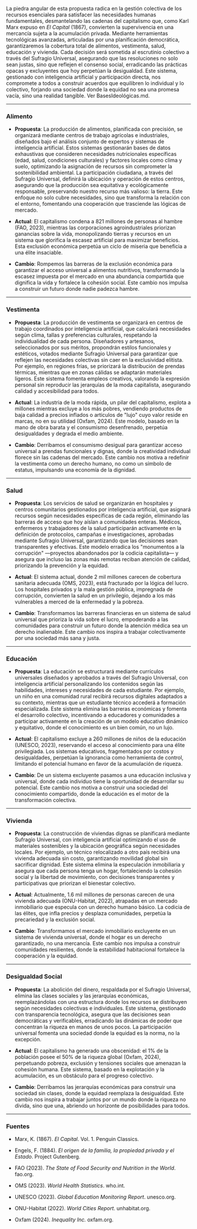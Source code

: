 La piedra angular de esta propuesta radica en la gestión colectiva de los recursos esenciales para satisfacer las necesidades humanas fundamentales, desmantelando las cadenas del capitalismo que, como Karl Marx expuso en _El Capital_ (1867), convierten la supervivencia en una mercancía sujeta a la acumulación privada. Mediante herramientas tecnológicas avanzadas, articuladas por una planificación democrática, garantizaremos la cobertura total de alimentos, vestimenta, salud, educación y vivienda. Cada decisión será sometida al escrutinio colectivo a través del Sufragio Universal, asegurando que las resoluciones no solo sean justas, sino que reflejen el consenso social, erradicando las prácticas opacas y excluyentes que hoy perpetúan la desigualdad. Este sistema, gestionado con inteligencia artificial y participación directa, nos compromete a todos a construir acuerdos que equilibren lo individual y lo colectivo, forjando una sociedad donde la equidad no sea una promesa vacía, sino una realidad tangible. Ver BasesIdeológicas.md.

---

### Alimento

- **Propuesta**: La producción de alimentos, planificada con precisión, se organizará mediante centros de trabajo agrícolas e industriales, diseñados bajo el análisis conjunto de expertos y sistemas de inteligencia artificial. Estos sistemas gestionarán bases de datos exhaustivas que consideren necesidades nutricionales específicas (edad, salud, condiciones culturales) y factores locales como clima y suelo, optimizando la asignación de recursos sin comprometer la sostenibilidad ambiental. La participación ciudadana, a través del Sufragio Universal, definirá la ubicación y operación de estos centros, asegurando que la producción sea equitativa y ecológicamente responsable, preservando nuestro recurso más valioso: la tierra. Este enfoque no solo cubre necesidades, sino que transforma la relación con el entorno, fomentando una cooperación que trasciende las lógicas de mercado.
    
- **Actual**: El capitalismo condena a 821 millones de personas al hambre (FAO, 2023), mientras las corporaciones agroindustriales priorizan ganancias sobre la vida, monopolizando tierras y recursos en un sistema que glorifica la escasez artificial para maximizar beneficios. Esta exclusión económica perpetúa un ciclo de miseria que beneficia a una élite insaciable.
    
- **Cambio**: Rompemos las barreras de la exclusión económica para garantizar el acceso universal a alimentos nutritivos, transformando la escasez impuesta por el mercado en una abundancia compartida que dignifica la vida y fortalece la cohesión social. Este cambio nos impulsa a construir un futuro donde nadie padezca hambre.
    

---

### Vestimenta

- **Propuesta**: La producción de vestimenta se organizará en centros de trabajo coordinados por inteligencia artificial, que calculará necesidades según clima, tallas y preferencias culturales, respetando la individualidad de cada persona. Diseñadores y artesanos, seleccionados por sus méritos, propondrán estilos funcionales y estéticos, votados mediante Sufragio Universal para garantizar que reflejen las necesidades colectivas sin caer en la exclusividad elitista. Por ejemplo, en regiones frías, se priorizará la distribución de prendas térmicas, mientras que en zonas cálidas se adaptarán materiales ligeros. Este sistema fomenta empleos creativos, valorando la expresión personal sin reproducir las jerarquías de la moda capitalista, asegurando calidad y accesibilidad para todos.
    
- **Actual**: La industria de la moda rápida, un pilar del capitalismo, explota a millones mientras excluye a los más pobres, vendiendo productos de baja calidad a precios inflados o artículos de "lujo" cuyo valor reside en marcas, no en su utilidad (Oxfam, 2024). Este modelo, basado en la mano de obra barata y el consumismo desenfrenado, perpetúa desigualdades y degrada el medio ambiente.
    
- **Cambio**: Derribamos el consumismo desigual para garantizar acceso universal a prendas funcionales y dignas, donde la creatividad individual florece sin las cadenas del mercado. Este cambio nos motiva a redefinir la vestimenta como un derecho humano, no como un símbolo de estatus, impulsando una economía de la dignidad.
    

---

### Salud

- **Propuesta**: Los servicios de salud se organizarán en hospitales y centros comunitarios gestionados por inteligencia artificial, que asignará recursos según necesidades específicas de cada región, eliminando las barreras de acceso que hoy aíslan a comunidades enteras. Médicos, enfermeros y trabajadores de la salud participarán activamente en la definición de protocolos, campañas e investigaciones, aprobadas mediante Sufragio Universal, garantizando que las decisiones sean transparentes y efectivas. Este modelo erradica los "monumentos a la corrupción" —proyectos abandonados por la codicia capitalista— y asegura que incluso las zonas más remotas reciban atención de calidad, priorizando la prevención y la equidad.
    
- **Actual**: El sistema actual, donde 2 mil millones carecen de cobertura sanitaria adecuada (OMS, 2023), está fracturado por la lógica del lucro. Los hospitales privados y la mala gestión pública, impregnada de corrupción, convierten la salud en un privilegio, dejando a los más vulnerables a merced de la enfermedad y la pobreza.
    
- **Cambio**: Transformamos las barreras financieras en un sistema de salud universal que prioriza la vida sobre el lucro, empoderando a las comunidades para construir un futuro donde la atención médica sea un derecho inalienable. Este cambio nos inspira a trabajar colectivamente por una sociedad más sana y justa.
    

---

### Educación

- **Propuesta**: La educación se estructurará mediante currículos universales diseñados y aprobados a través del Sufragio Universal, con inteligencia artificial personalizando los contenidos según las habilidades, intereses y necesidades de cada estudiante. Por ejemplo, un niño en una comunidad rural recibirá recursos digitales adaptados a su contexto, mientras que un estudiante técnico accederá a formación especializada. Este sistema elimina las barreras económicas y fomenta el desarrollo colectivo, incentivando a educadores y comunidades a participar activamente en la creación de un modelo educativo dinámico y equitativo, donde el conocimiento es un bien común, no un lujo.
    
- **Actual**: El capitalismo excluye a 260 millones de niños de la educación (UNESCO, 2023), reservando el acceso al conocimiento para una élite privilegiada. Los sistemas educativos, fragmentados por costos y desigualdades, perpetúan la ignorancia como herramienta de control, limitando el potencial humano en favor de la acumulación de riqueza.
    
- **Cambio**: De un sistema excluyente pasamos a una educación inclusiva y universal, donde cada individuo tiene la oportunidad de desarrollar su potencial. Este cambio nos motiva a construir una sociedad del conocimiento compartido, donde la educación es el motor de la transformación colectiva.
    

---

### Vivienda

- **Propuesta**: La construcción de viviendas dignas se planificará mediante Sufragio Universal, con inteligencia artificial optimizando el uso de materiales sostenibles y la ubicación geográfica según necesidades locales. Por ejemplo, un técnico relocalizado a otro país recibirá una vivienda adecuada sin costo, garantizando movilidad global sin sacrificar dignidad. Este sistema elimina la especulación inmobiliaria y asegura que cada persona tenga un hogar, fortaleciendo la cohesión social y la libertad de movimiento, con decisiones transparentes y participativas que priorizan el bienestar colectivo.
    
- **Actual**: Actualmente, 1.6 mil millones de personas carecen de una vivienda adecuada (ONU-Habitat, 2022), atrapadas en un mercado inmobiliario que especula con un derecho humano básico. La codicia de las élites, que infla precios y desplaza comunidades, perpetúa la precariedad y la exclusión social.
    
- **Cambio**: Transformamos el mercado inmobiliario excluyente en un sistema de vivienda universal, donde el hogar es un derecho garantizado, no una mercancía. Este cambio nos impulsa a construir comunidades resilientes, donde la estabilidad habitacional fortalece la cooperación y la equidad.
    

---

### Desigualdad Social

- **Propuesta**: La abolición del dinero, respaldada por el Sufragio Universal, elimina las clases sociales y las jerarquías económicas, reemplazándolas con una estructura donde los recursos se distribuyen según necesidades colectivas e individuales. Este sistema, gestionado con transparencia tecnológica, asegura que las decisiones sean democráticas y verificables, erradicando las dinámicas de poder que concentran la riqueza en manos de unos pocos. La participación universal fomenta una sociedad donde la equidad es la norma, no la excepción.
    
- **Actual**: El capitalismo ha generado una obscenidad: el 1% de la población posee el 50% de la riqueza global (Oxfam, 2024), perpetuando pobreza, exclusión y tensiones sociales que amenazan la cohesión humana. Este sistema, basado en la explotación y la acumulación, es un obstáculo para el progreso colectivo.
    
- **Cambio**: Derribamos las jerarquías económicas para construir una sociedad sin clases, donde la equidad reemplaza la desigualdad. Este cambio nos inspira a trabajar juntos por un mundo donde la riqueza no divida, sino que una, abriendo un horizonte de posibilidades para todos.
    

---

### Fuentes

- Marx, K. (1867). _El Capital_. Vol. 1. Penguin Classics.
    
- Engels, F. (1884). _El origen de la familia, la propiedad privada y el Estado_. Project Gutenberg.
    
- FAO (2023). _The State of Food Security and Nutrition in the World_. fao.org.
    
- OMS (2023). _World Health Statistics_. who.int.
    
- UNESCO (2023). _Global Education Monitoring Report_. unesco.org.
    
- ONU-Habitat (2022). _World Cities Report_. unhabitat.org.
    
- Oxfam (2024). _Inequality Inc._ oxfam.org.